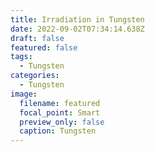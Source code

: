 ```yaml
---
title: Irradiation in Tungsten
date: 2022-09-02T07:34:14.638Z
draft: false
featured: false
tags:
  - Tungsten
categories:
  - Tungsten
image:
  filename: featured
  focal_point: Smart
  preview_only: false
  caption: Tungsten
---
```

